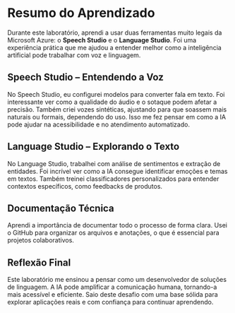 
# Resumo do Aprendizado

Durante este laboratório, aprendi a usar duas ferramentas muito legais da Microsoft Azure: o **Speech Studio** e o **Language Studio**. Foi uma experiência prática que me ajudou a entender melhor como a inteligência artificial pode trabalhar com voz e linguagem.

## Speech Studio – Entendendo a Voz

No Speech Studio, eu configurei modelos para converter fala em texto. Foi interessante ver como a qualidade do áudio e o sotaque podem afetar a precisão. Também criei vozes sintéticas, ajustando para que soassem mais naturais ou formais, dependendo do uso. Isso me fez pensar em como a IA pode ajudar na acessibilidade e no atendimento automatizado.

## Language Studio – Explorando o Texto

No Language Studio, trabalhei com análise de sentimentos e extração de entidades. Foi incrível ver como a IA consegue identificar emoções e temas em textos. Também treinei classificadores personalizados para entender contextos específicos, como feedbacks de produtos.

## Documentação Técnica

Aprendi a importância de documentar todo o processo de forma clara. Usei o GitHub para organizar os arquivos e anotações, o que é essencial para projetos colaborativos.

## Reflexão Final

Este laboratório me ensinou a pensar como um desenvolvedor de soluções de linguagem. A IA pode amplificar a comunicação humana, tornando-a mais acessível e eficiente. Saio deste desafio com uma base sólida para explorar aplicações reais e com confiança para continuar aprendendo.

